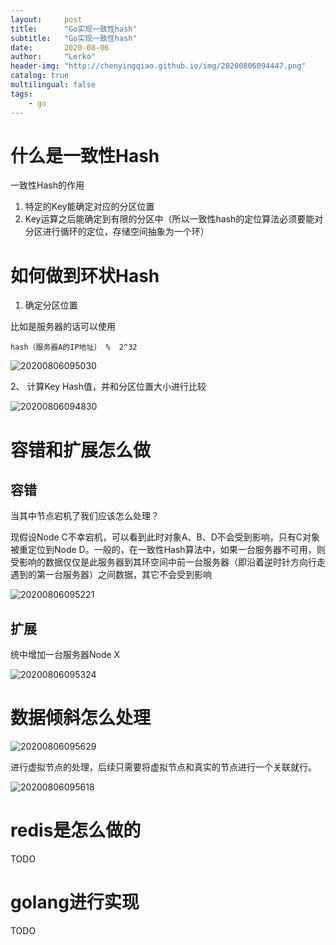 ```yaml
---
layout:     post
title:      "Go实现一致性hash"
subtitle:   "Go实现一致性hash"
date:       2020-08-06
author:     "Lerko"
header-img: "http://chenyingqiao.github.io/img/20200806094447.png"
catalog: true
multilingual: false
tags:
    - go
---
```


# 什么是一致性Hash

一致性Hash的作用

1. 特定的Key能确定对应的分区位置
2. Key运算之后能确定到有限的分区中（所以一致性hash的定位算法必须要能对分区进行循环的定位，存储空间抽象为一个环）


# 如何做到环状Hash

1. 确定分区位置

比如是服务器的话可以使用

```shell
hash（服务器A的IP地址） %  2^32
```

![20200806095030](http://chenyingqiao.github.io/img/20200806095030.png)

2、 计算Key Hash值，并和分区位置大小进行比较

![20200806094830](http://chenyingqiao.github.io/img/20200806094830.png)


# 容错和扩展怎么做

## 容错

当其中节点宕机了我们应该怎么处理？

现假设Node C不幸宕机，可以看到此时对象A、B、D不会受到影响，只有C对象被重定位到Node D。一般的，在一致性Hash算法中，如果一台服务器不可用，则受影响的数据仅仅是此服务器到其环空间中前一台服务器（即沿着逆时针方向行走遇到的第一台服务器）之间数据，其它不会受到影响

![20200806095221](http://chenyingqiao.github.io/img/20200806095221.png)


## 扩展

统中增加一台服务器Node X

![20200806095324](http://chenyingqiao.github.io/img/20200806095324.png)

# 数据倾斜怎么处理

![20200806095629](http://chenyingqiao.github.io/img/20200806095629.png)

进行虚拟节点的处理，后续只需要将虚拟节点和真实的节点进行一个关联就行。


![20200806095618](http://chenyingqiao.github.io/img/20200806095618.png)

# redis是怎么做的

TODO

# golang进行实现

TODO
